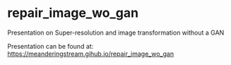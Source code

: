 # repair_image_wo_gan
Presentation on Super-resolution and image transformation without a GAN

Presentation can be found at:
https://meanderingstream.gihub.io/repair_image_wo_gan
